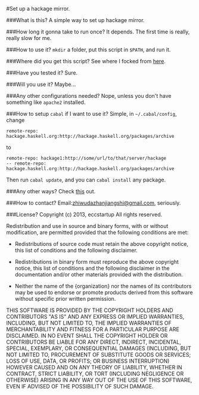 #Set up a hackage mirror.

###What is this?
A simple way to set up hackage mirror.

###How long it gonna take to run once?
It depends. The first time is really, really slow for me.

###How to use it?
`mkdir` a folder, put this script in `$PATH`, and run it.

###Where did you get this script?
See where I focked from [here](https://gist.github.com/eccstartup/7889417).

###Have you tested it?
Sure.

###Will you use it?
Maybe...

###Any other configurations needed?
Nope, unless you don't have something like `apache2` installed.

###How to setup `cabal` if I want to use it?
Simple, in `~/.cabal/config`, change
```
remote-repo: hackage.haskell.org:http://hackage.haskell.org/packages/archive
```
to
```
remote-repo: hackage1:http://some/url/to/that/server/hackage
-- remote-repo: hackage.haskell.org:http://hackage.haskell.org/packages/archive
```
Then run `cabal update`, and you can `cabal install` any package.

###Any other ways?
Check [this](https://github.com/eccstartup/qpalzm) out.

###How to contact?
Email:[zhiwudazhanjiangshi@gmail.com](zhiwudazhanjiangshi@gmail.com), seriously.

###License?
Copyright (c) 2013, eccstartup
All rights reserved.

Redistribution and use in source and binary forms, with or without modification,
are permitted provided that the following conditions are met:

* Redistributions of source code must retain the above copyright notice, this
  list of conditions and the following disclaimer.

* Redistributions in binary form must reproduce the above copyright notice, this
  list of conditions and the following disclaimer in the documentation and/or
  other materials provided with the distribution.

* Neither the name of the {organization} nor the names of its
  contributors may be used to endorse or promote products derived from
  this software without specific prior written permission.

THIS SOFTWARE IS PROVIDED BY THE COPYRIGHT HOLDERS AND CONTRIBUTORS "AS IS" AND
ANY EXPRESS OR IMPLIED WARRANTIES, INCLUDING, BUT NOT LIMITED TO, THE IMPLIED
WARRANTIES OF MERCHANTABILITY AND FITNESS FOR A PARTICULAR PURPOSE ARE
DISCLAIMED. IN NO EVENT SHALL THE COPYRIGHT HOLDER OR CONTRIBUTORS BE LIABLE FOR
ANY DIRECT, INDIRECT, INCIDENTAL, SPECIAL, EXEMPLARY, OR CONSEQUENTIAL DAMAGES
(INCLUDING, BUT NOT LIMITED TO, PROCUREMENT OF SUBSTITUTE GOODS OR SERVICES;
LOSS OF USE, DATA, OR PROFITS; OR BUSINESS INTERRUPTION) HOWEVER CAUSED AND ON
ANY THEORY OF LIABILITY, WHETHER IN CONTRACT, STRICT LIABILITY, OR TORT
(INCLUDING NEGLIGENCE OR OTHERWISE) ARISING IN ANY WAY OUT OF THE USE OF THIS
SOFTWARE, EVEN IF ADVISED OF THE POSSIBILITY OF SUCH DAMAGE.
